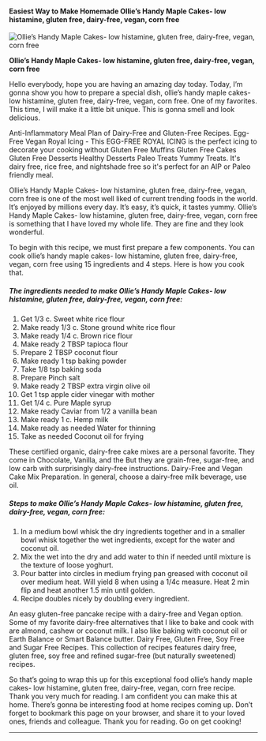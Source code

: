             

#### Easiest Way to Make Homemade Ollie’s Handy Maple Cakes- low histamine, gluten free, dairy-free, vegan, corn free

![Ollie’s Handy Maple Cakes- low histamine, gluten free, dairy-free, vegan, corn free](https://img-global.cpcdn.com/recipes/118344923f398801/751x532cq70/ollies-handy-maple-cakes-low-histamine-gluten-free-dairy-free-vegan-corn-free-recipe-main-photo.jpg)

**Ollie’s Handy Maple Cakes- low histamine, gluten free, dairy-free, vegan, corn free**

Hello everybody, hope you are having an amazing day today. Today, I’m gonna show you how to prepare a special dish, ollie’s handy maple cakes- low histamine, gluten free, dairy-free, vegan, corn free. One of my favorites. This time, I will make it a little bit unique. This is gonna smell and look delicious.

Anti-Inflammatory Meal Plan of Dairy-Free and Gluten-Free Recipes. Egg-Free Vegan Royal Icing - This EGG-FREE ROYAL ICING is the perfect icing to decorate your cooking without Gluten Free Muffins Gluten Free Cakes Gluten Free Desserts Healthy Desserts Paleo Treats Yummy Treats. It's dairy free, rice free, and nightshade free so it's perfect for an AIP or Paleo friendly meal.

Ollie’s Handy Maple Cakes- low histamine, gluten free, dairy-free, vegan, corn free is one of the most well liked of current trending foods in the world. It’s enjoyed by millions every day. It’s easy, it’s quick, it tastes yummy. Ollie’s Handy Maple Cakes- low histamine, gluten free, dairy-free, vegan, corn free is something that I have loved my whole life. They are fine and they look wonderful.

To begin with this recipe, we must first prepare a few components. You can cook ollie’s handy maple cakes- low histamine, gluten free, dairy-free, vegan, corn free using 15 ingredients and 4 steps. Here is how you cook that.

##### The ingredients needed to make Ollie’s Handy Maple Cakes- low histamine, gluten free, dairy-free, vegan, corn free:

1.  Get 1/3 c. Sweet white rice flour
2.  Make ready 1/3 c. Stone ground white rice flour
3.  Make ready 1/4 c. Brown rice flour
4.  Make ready 2 TBSP tapioca flour
5.  Prepare 2 TBSP coconut flour
6.  Make ready 1 tsp baking powder
7.  Take 1/8 tsp baking soda
8.  Prepare Pinch salt
9.  Make ready 2 TBSP extra virgin olive oil
10.  Get 1 tsp apple cider vinegar with mother
11.  Get 1/4 c. Pure Maple syrup
12.  Make ready Caviar from 1/2 a vanilla bean
13.  Make ready 1 c. Hemp milk
14.  Make ready as needed Water for thinning
15.  Take as needed Coconut oil for frying

These certified organic, dairy-free cake mixes are a personal favorite. They come in Chocolate, Vanilla, and the But they are grain-free, sugar-free, and low carb with surprisingly dairy-free instructions. Dairy-Free and Vegan Cake Mix Preparation. In general, choose a dairy-free milk beverage, use oil.

##### Steps to make Ollie’s Handy Maple Cakes- low histamine, gluten free, dairy-free, vegan, corn free:

1.  In a medium bowl whisk the dry ingredients together and in a smaller bowl whisk together the wet ingredients, except for the water and coconut oil.
2.  Mix the wet into the dry and add water to thin if needed until mixture is the texture of loose yoghurt.
3.  Pour batter into circles in medium frying pan greased with coconut oil over medium heat. Will yield 8 when using a 1/4c measure. Heat 2 min flip and heat another 1.5 min until golden.
4.  Recipe doubles nicely by doubling every ingredient.

An easy gluten-free pancake recipe with a dairy-free and Vegan option. Some of my favorite dairy-free alternatives that I like to bake and cook with are almond, cashew or coconut milk. I also like baking with coconut oil or Earth Balance or Smart Balance butter. Dairy Free, Gluten Free, Soy Free and Sugar Free Recipes. This collection of recipes features dairy free, gluten free, soy free and refined sugar-free (but naturally sweetened) recipes.

So that’s going to wrap this up for this exceptional food ollie’s handy maple cakes- low histamine, gluten free, dairy-free, vegan, corn free recipe. Thank you very much for reading. I am confident you can make this at home. There’s gonna be interesting food at home recipes coming up. Don’t forget to bookmark this page on your browser, and share it to your loved ones, friends and colleague. Thank you for reading. Go on get cooking!

* * *